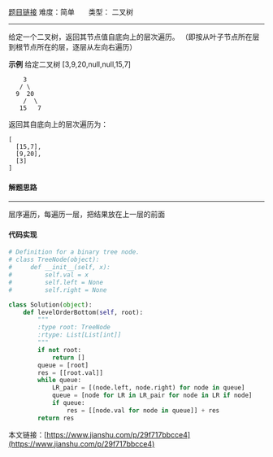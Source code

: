  [题目链接](https://leetcode-cn.com/problems/binary-tree-level-order-traversal-ii/)
难度：简单         &nbsp;&nbsp;&nbsp;&nbsp;&nbsp;&nbsp;类型：  二叉树
***
 给定一个二叉树，返回其节点值自底向上的层次遍历。 （即按从叶子节点所在层到根节点所在的层，逐层从左向右遍历）

 
**示例**
给定二叉树 [3,9,20,null,null,15,7]
```
    3
   / \
  9  20
    /  \
   15   7
```
返回其自底向上的层次遍历为：
```
[
  [15,7],
  [9,20],
  [3]
]
```

#### 解题思路
***
层序遍历，每遍历一层，把结果放在上一层的前面



#### 代码实现
```python
# Definition for a binary tree node.
# class TreeNode(object):
#     def __init__(self, x):
#         self.val = x
#         self.left = None
#         self.right = None

class Solution(object):
    def levelOrderBottom(self, root):
        """
        :type root: TreeNode
        :rtype: List[List[int]]
        """
        if not root:
            return []
        queue = [root]
        res = [[root.val]]
        while queue:
            LR_pair = [(node.left, node.right) for node in queue]
            queue = [node for LR in LR_pair for node in LR if node]
            if queue:
                res = [[node.val for node in queue]] + res
        return res
```
本文链接：[https://www.jianshu.com/p/29f717bbcce4](https://www.jianshu.com/p/29f717bbcce4)

 
